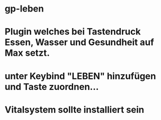 # gp-leben
# Plugin welches bei Tastendruck Essen, Wasser und Gesundheit auf Max setzt.
# unter Keybind "LEBEN" hinzufügen und Taste zuordnen...
# Vitalsystem sollte installiert sein
